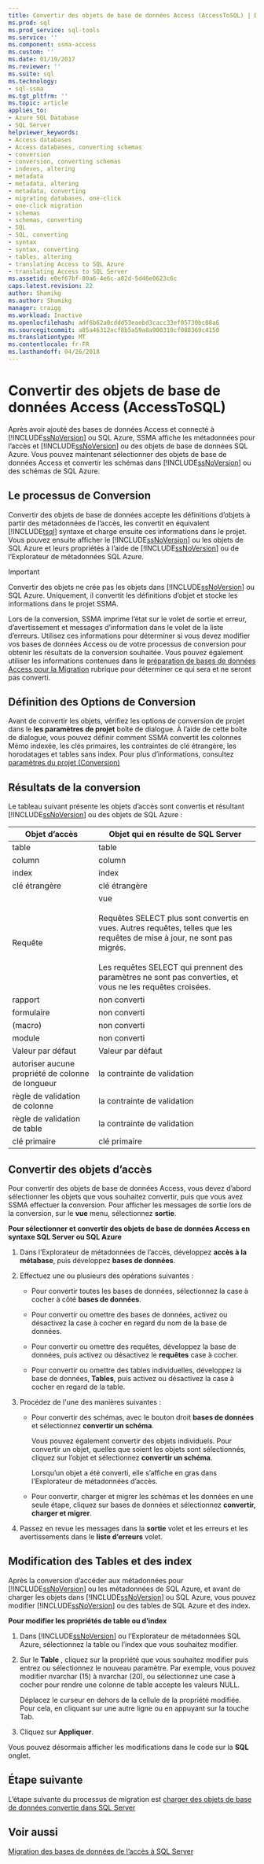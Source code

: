 ```yaml
---
title: Convertir des objets de base de données Access (AccessToSQL) | Documents Microsoft
ms.prod: sql
ms.prod_service: sql-tools
ms.service: ''
ms.component: ssma-access
ms.custom: ''
ms.date: 01/19/2017
ms.reviewer: ''
ms.suite: sql
ms.technology:
- sql-ssma
ms.tgt_pltfrm: ''
ms.topic: article
applies_to:
- Azure SQL Database
- SQL Server
helpviewer_keywords:
- Access databases
- Access databases, converting schemas
- conversion
- conversion, converting schemas
- indexes, altering
- metadata
- metadata, altering
- metadata, converting
- migrating databases, one-click
- one-click migration
- schemas
- schemas, converting
- SQL
- SQL, converting
- syntax
- syntax, converting
- tables, altering
- translating Access to SQL Azure
- translating Access to SQL Server
ms.assetid: e0ef67bf-80a6-4e6c-a82d-5d46e0623c6c
caps.latest.revision: 22
author: Shamikg
ms.author: Shamikg
manager: craigg
ms.workload: Inactive
ms.openlocfilehash: adf6b62a0cddd53eaebd3cacc33ef05730bc08a6
ms.sourcegitcommit: a85a46312acf8b5a59a8a900310cf088369c4150
ms.translationtype: MT
ms.contentlocale: fr-FR
ms.lasthandoff: 04/26/2018
---
```

# <a name="converting-access-database-objects-accesstosql"></a>Convertir des objets de base de données Access (AccessToSQL)
Après avoir ajouté des bases de données Access et connecté à [!INCLUDE[ssNoVersion](../../includes/ssnoversion_md.md)] ou SQL Azure, SSMA affiche les métadonnées pour l’accès et [!INCLUDE[ssNoVersion](../../includes/ssnoversion_md.md)] ou des objets de base de données SQL Azure. Vous pouvez maintenant sélectionner des objets de base de données Access et convertir les schémas dans [!INCLUDE[ssNoVersion](../../includes/ssnoversion_md.md)] ou des schémas de SQL Azure.  
  
## <a name="the-conversion-process"></a>Le processus de Conversion  
Convertir des objets de base de données accepte les définitions d’objets à partir des métadonnées de l’accès, les convertit en équivalent [!INCLUDE[tsql](../../includes/tsql_md.md)] syntaxe et charge ensuite ces informations dans le projet. Vous pouvez ensuite afficher le [!INCLUDE[ssNoVersion](../../includes/ssnoversion_md.md)] ou les objets de SQL Azure et leurs propriétés à l’aide de [!INCLUDE[ssNoVersion](../../includes/ssnoversion_md.md)] ou de l’Explorateur de métadonnées SQL Azure.  
  
> [!IMPORTANT]  
> Convertir des objets ne crée pas les objets dans [!INCLUDE[ssNoVersion](../../includes/ssnoversion_md.md)] ou SQL Azure. Uniquement, il convertit les définitions d’objet et stocke les informations dans le projet SSMA.  
  
Lors de la conversion, SSMA imprime l’état sur le volet de sortie et erreur, d’avertissement et messages d’information dans le volet de la liste d’erreurs. Utilisez ces informations pour déterminer si vous devez modifier vos bases de données Access ou de votre processus de conversion pour obtenir les résultats de la conversion souhaitée. Vous pouvez également utiliser les informations contenues dans le [préparation de bases de données Access pour la Migration](http://msdn.microsoft.com/en-us/9b80a9e0-08e7-4b4d-b5ec-cc998d3f5114) rubrique pour déterminer ce qui sera et ne seront pas converti.  
  
## <a name="setting-conversion-options"></a>Définition des Options de Conversion  
Avant de convertir les objets, vérifiez les options de conversion de projet dans le **les paramètres de projet** boîte de dialogue. À l’aide de cette boîte de dialogue, vous pouvez définir comment SSMA convertit les colonnes Mémo indexée, les clés primaires, les contraintes de clé étrangère, les horodatages et tables sans index. Pour plus d’informations, consultez [paramètres du projet (Conversion)](http://msdn.microsoft.com/en-us/bcebc635-c638-4ddb-924c-b9ccfef86388)  
  
## <a name="conversion-results"></a>Résultats de la conversion  
Le tableau suivant présente les objets d’accès sont convertis et résultant [!INCLUDE[ssNoVersion](../../includes/ssnoversion_md.md)] ou des objets de SQL Azure :  
  
|Objet d’accès|Objet qui en résulte de SQL Server|  
|-----------------|-------------------------------|  
|table|table|  
|column|column|  
|index|index|  
|clé étrangère|clé étrangère|  
|Requête|vue<br /><br />Requêtes SELECT plus sont convertis en vues. Autres requêtes, telles que les requêtes de mise à jour, ne sont pas migrés.<br /><br />Les requêtes SELECT qui prennent des paramètres ne sont pas converties, et vous ne les requêtes croisées.|  
|rapport|non converti|  
|formulaire|non converti|  
|(macro)|non converti|  
|module|non converti|  
|Valeur par défaut|Valeur par défaut|  
|autoriser aucune propriété de colonne de longueur|la contrainte de validation|  
|règle de validation de colonne|la contrainte de validation|  
|règle de validation de table|la contrainte de validation|  
|clé primaire|clé primaire|  
  
## <a name="converting-access-objects"></a>Convertir des objets d’accès  
Pour convertir des objets de base de données Access, vous devez d’abord sélectionner les objets que vous souhaitez convertir, puis que vous avez SSMA effectuer la conversion. Pour afficher les messages de sortie lors de la conversion, sur le **vue** menu, sélectionnez **sortie**.  
  
**Pour sélectionner et convertir des objets de base de données Access en syntaxe SQL Server ou SQL Azure**  
  
1.  Dans l’Explorateur de métadonnées de l’accès, développez **accès à la métabase**, puis développez **bases de données**.  
  
2.  Effectuez une ou plusieurs des opérations suivantes :  
  
    -   Pour convertir toutes les bases de données, sélectionnez la case à cocher à côté **bases de données**.  
  
    -   Pour convertir ou omettre des bases de données, activez ou désactivez la case à cocher en regard du nom de la base de données.  
  
    -   Pour convertir ou omettre des requêtes, développez la base de données, puis activez ou désactivez le **requêtes** case à cocher.  
  
    -   Pour convertir ou omettre des tables individuelles, développez la base de données, **Tables**, puis activez ou désactivez la case à cocher en regard de la table.  
  
3.  Procédez de l'une des manières suivantes :  
  
    -   Pour convertir des schémas, avec le bouton droit **bases de données** et sélectionnez **convertir un schéma**.  
  
        Vous pouvez également convertir des objets individuels. Pour convertir un objet, quelles que soient les objets sont sélectionnés, cliquez sur l’objet et sélectionnez **convertir un schéma**.  
  
        Lorsqu’un objet a été converti, elle s’affiche en gras dans l’Explorateur de métadonnées d’accès.  
  
    -   Pour convertir, charger et migrer les schémas et les données en une seule étape, cliquez sur bases de données et sélectionnez **convertir, charger et migrer**.  
  
4.  Passez en revue les messages dans la **sortie** volet et les erreurs et les avertissements dans le **liste d’erreurs** volet.  
  
## <a name="altering-tables-and-indexes"></a>Modification des Tables et des index  
Après la conversion d’accéder aux métadonnées pour [!INCLUDE[ssNoVersion](../../includes/ssnoversion_md.md)] ou les métadonnées de SQL Azure, et avant de charger les objets dans [!INCLUDE[ssNoVersion](../../includes/ssnoversion_md.md)] ou SQL Azure, vous pouvez modifier [!INCLUDE[ssNoVersion](../../includes/ssnoversion_md.md)] ou des tables de SQL Azure et des index.  
  
**Pour modifier les propriétés de table ou d’index**  
  
1.  Dans [!INCLUDE[ssNoVersion](../../includes/ssnoversion_md.md)] ou l’Explorateur de métadonnées SQL Azure, sélectionnez la table ou l’index que vous souhaitez modifier.  
  
2.  Sur le **Table** , cliquez sur la propriété que vous souhaitez modifier puis entrez ou sélectionnez le nouveau paramètre. Par exemple, vous pouvez modifier nvarchar (15) à nvarchar (20), ou sélectionnez une case à cocher pour rendre une colonne de table accepte les valeurs NULL.  
  
    Déplacez le curseur en dehors de la cellule de la propriété modifiée. Pour cela, en cliquant sur une autre ligne ou en appuyant sur la touche Tab.  
  
3.  Cliquez sur **Appliquer**.  
  
Vous pouvez désormais afficher les modifications dans le code sur la **SQL** onglet.  
  
## <a name="next-step"></a>Étape suivante  
L’étape suivante du processus de migration est [charger des objets de base de données convertie dans SQL Server](http://msdn.microsoft.com/en-us/4e854eee-b10c-4f0b-9d9e-d92416e6f2ba)  
  
## <a name="see-also"></a>Voir aussi  
[Migration des bases de données de l’accès à SQL Server](http://msdn.microsoft.com/en-us/76a3abcf-2998-4712-9490-fe8d872c89ca)  
  
